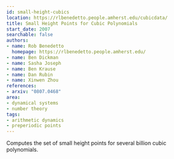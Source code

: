 ```yaml
---
id: small-height-cubics
location: https://rlbenedetto.people.amherst.edu/cubicdata/
title: Small Height Points for Cubic Polynomials
start_date: 2007
searchable: false
authors:
- name: Rob Benedetto
  homepage: https://rlbenedetto.people.amherst.edu/
- name: Ben Dickman
- name: Sasha Joseph
- name: Ben Krause
- name: Dan Rubin
- name: Xinwen Zhou
references:
- arxiv: "0807.0468"
area:
- dynamical systems
- number theory
tags:
- arithmetic dynamics
- preperiodic points
---
```


Computes the set of small height points for several billion cubic polynomials.